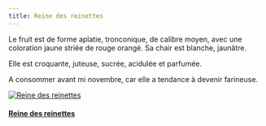 ```yaml
---
title: Reine des reinettes
---
```


Le fruit est de forme aplatie, tronconique, de calibre moyen, avec une coloration jaune striée de rouge orangé. Sa chair est blanche, jaunâtre.

Elle est croquante, juteuse, sucrée, acidulée et parfumée.

A consommer avant mi novembre, car elle a tendance à devenir farineuse.

<div class="image-container">
    <a class="thumbnail" href="{{ site.baseurl }}/assets/images/nos-produits/reinettes.jpg">
        <img src="{{ site.baseurl }}/assets/images/nos-produits/reinettes-vignette.jpg" alt="Reine des reinettes" title="Reine des reinettes" />
        <h4 class="thumbnail-title">Reine des reinettes</h4>
    </a>
</div>

